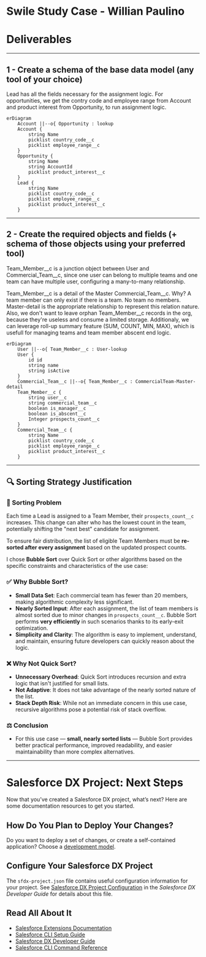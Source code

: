 # Swile Study Case - Willian Paulino

# Deliverables
---
## 1 - Create a schema of the base data model (any tool of your choice)

Lead has all the fields necessary for the assignment logic. For opportunities, we get the contry code and employee range from Account and product interest from Opportunity, to run assignment logic.
```mermaid
erDiagram
    Account ||--o{ Opportunity : lookup
    Account {
        string Name
        picklist country_code__c
        picklist employee_range__c
    }
    Opportunity {
        string Name
        string AccountId
        picklist product_interest__c
    }
    Lead {
        string Name
        picklist country_code__c
        picklist employee_range__c
        picklist product_interest__c
    }
```
---
## 2 - Create the required objects and fields (+ schema of those objects using your preferred tool)

Team_Member__c is a junction object between User and Commercial_Team__c, since one user can belong to multiple teams and one team can have multiple user, configuring a many-to-many relationship.

Team_Member__c is a detail of the Master Commercial_Team__c. Why? A team member can only exist if there is a team. No team no members. Master-detail is the appropriate relationship to represent this relation nature. Also, we don't want to leave orphan Team_Member__c records in the org, because they're useless and consume a limited storage. Additionaly, we can leverage roll-up summary feature (SUM, COUNT, MIN, MAX), which is usefull for managing teams and team member abscent end logic.

```mermaid
erDiagram
    User ||--o{ Team_Member__c : User-lookup
    User {
        id id
        string name
        string isActive
    }
    Commercial_Team__c ||--o{ Team_Member__c : CommercialTeam-Master-detail
    Team_Member__c {
        string user__c
        string commercial_team__c
        boolean is_manager__c
        boolean is_abscent__c
        Integer prospects_count__c
    }
    Commercial_Team__c {
        string Name
        picklist country_code__c
        picklist employee_range__c
        picklist product_interest__c
    }
```
---
## 🔍 Sorting Strategy Justification

### 🔄 Sorting Problem

Each time a Lead is assigned to a Team Member, their `prospects_count__c` increases. This change can alter who has the lowest count in the team, potentially shifting the "next best" candidate for assignment.

To ensure fair distribution, the list of eligible Team Members must be **re-sorted after every assignment** based on the updated prospect counts.

I chose **Bubble Sort** over Quick Sort or other algorithms based on the specific constraints and characteristics of the use case:

### ✅ Why Bubble Sort?
- **Small Data Set**: Each commercial team has fewer than 20 members, making algorithmic complexity less significant.
- **Nearly Sorted Input**: After each assignment, the list of team members is almost sorted due to minor changes in `prospects_count__c`. Bubble Sort performs **very efficiently** in such scenarios thanks to its early-exit optimization.
- **Simplicity and Clarity**: The algorithm is easy to implement, understand, and maintain, ensuring future developers can quickly reason about the logic.

### ❌ Why Not Quick Sort?
- **Unnecessary Overhead**: Quick Sort introduces recursion and extra logic that isn't justified for small lists.
- **Not Adaptive**: It does not take advantage of the nearly sorted nature of the list.
- **Stack Depth Risk**: While not an immediate concern in this use case, recursive algorithms pose a potential risk of stack overflow.

### ⚖️ Conclusion
-  For this use case — **small, nearly sorted lists** — Bubble Sort provides better practical performance, improved readability, and easier maintainability than more complex alternatives.
---
# Salesforce DX Project: Next Steps

Now that you’ve created a Salesforce DX project, what’s next? Here are some documentation resources to get you started.

## How Do You Plan to Deploy Your Changes?

Do you want to deploy a set of changes, or create a self-contained application? Choose a [development model](https://developer.salesforce.com/tools/vscode/en/user-guide/development-models).

## Configure Your Salesforce DX Project

The `sfdx-project.json` file contains useful configuration information for your project. See [Salesforce DX Project Configuration](https://developer.salesforce.com/docs/atlas.en-us.sfdx_dev.meta/sfdx_dev/sfdx_dev_ws_config.htm) in the _Salesforce DX Developer Guide_ for details about this file.

## Read All About It

- [Salesforce Extensions Documentation](https://developer.salesforce.com/tools/vscode/)
- [Salesforce CLI Setup Guide](https://developer.salesforce.com/docs/atlas.en-us.sfdx_setup.meta/sfdx_setup/sfdx_setup_intro.htm)
- [Salesforce DX Developer Guide](https://developer.salesforce.com/docs/atlas.en-us.sfdx_dev.meta/sfdx_dev/sfdx_dev_intro.htm)
- [Salesforce CLI Command Reference](https://developer.salesforce.com/docs/atlas.en-us.sfdx_cli_reference.meta/sfdx_cli_reference/cli_reference.htm)

